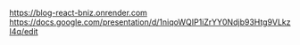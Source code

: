https://blog-react-bniz.onrender.com
https://docs.google.com/presentation/d/1niqoWQIP1iZrYY0Ndjb93Htg9VLkzI4q/edit
